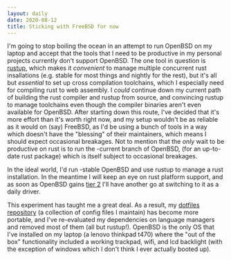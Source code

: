 ```yaml
---
layout: daily
date: 2020-08-12
title: Sticking with FreeBSD for now
---
```


I'm going to stop boiling the ocean in an attempt to run OpenBSD on my laptop
and accept that the tools that I need to be productive in my personal projects
currently don't support OpenBSD. The one tool in question is [rustup](https://rustup.rs/),
which makes it _convenient_ to manage multiple concurrent rust insallations (e.g. stable for most things
and nightly for the rest), but it's all but _essential_ to set up cross compilation
toolchains, which I especially need for compiling rust to web assembly.
I _could_ continue down my current path of building the rust compiler and rustup
from source, and convincing rustup to manage toolchains even though the compiler
binaries aren't even available for OpenBSD. After starting down this route, I've decided
that it's more effort than it's worth right now, and my setup wouldn't be as reliable
as it would on (say) FreeBSD, as I'd be using a bunch of tools in a way which doesn't have the
"blessing" of their maintainers, which means I should expect occasional breakages.
Not to mention that the _only_ wait to be productive on rust is to run the -current branch
of OpenBSD, (for an up-to-date rust package) which is itself subject to occasional breakages.

In the ideal world, I'd run -stable OpenBSD and use rustup to manage a rust installation.
In the meantime I will keep an eye on rust platform support, and as soon as OpenBSD gains
[tier 2](https://forge.rust-lang.org/release/platform-support.html#tier-2) I'll have another
go at switching to it as a daily driver.

This experiment has taught me a great deal. As a result, my [dotfiles repository](https://github.com/stevebob/dotfiles)
(a collection of config files I maintain) has become more portable, and I've re-evaluated
my dependencies on language managers and removed most of them (all but rustup!).
OpenBSD is the only OS that I've installed on my laptop (a lenovo thinkpad t470) where the
"out of the box" functionality included a working trackpad, wifi, and lcd backlight (with the exception of windows
which I don't think I ever actually booted up).

